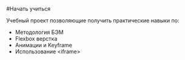 #Начать учиться

Учебный проект позволяющие получить практические навыки по:

* Методология БЭМ
* Flexbox верстка
* Анимации и Keyframe
* Использование \<iframe>

